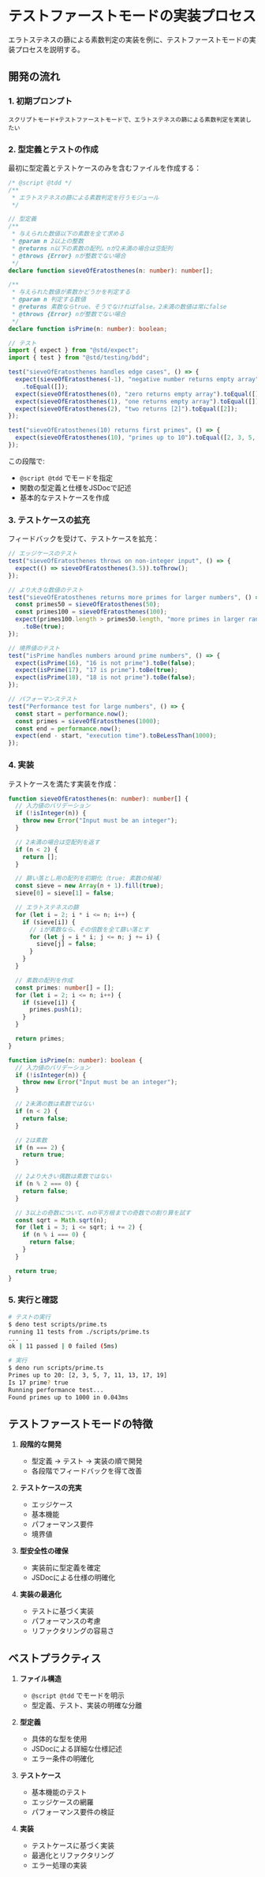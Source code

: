# テストファーストモードの実装プロセス

エラトステネスの篩による素数判定の実装を例に、テストファーストモードの実装プロセスを説明する。

## 開発の流れ

### 1. 初期プロンプト

```
スクリプトモード+テストファーストモードで、エラトステネスの篩による素数判定を実装したい
```

### 2. 型定義とテストの作成

最初に型定義とテストケースのみを含むファイルを作成する：

```ts
/* @script @tdd */
/**
 * エラトステネスの篩による素数判定を行うモジュール
 */

// 型定義
/**
 * 与えられた数値以下の素数を全て求める
 * @param n 2以上の整数
 * @returns n以下の素数の配列。nが2未満の場合は空配列
 * @throws {Error} nが整数でない場合
 */
declare function sieveOfEratosthenes(n: number): number[];

/**
 * 与えられた数値が素数かどうかを判定する
 * @param n 判定する数値
 * @returns 素数ならtrue、そうでなければfalse。2未満の数値は常にfalse
 * @throws {Error} nが整数でない場合
 */
declare function isPrime(n: number): boolean;

// テスト
import { expect } from "@std/expect";
import { test } from "@std/testing/bdd";

test("sieveOfEratosthenes handles edge cases", () => {
  expect(sieveOfEratosthenes(-1), "negative number returns empty array")
    .toEqual([]);
  expect(sieveOfEratosthenes(0), "zero returns empty array").toEqual([]);
  expect(sieveOfEratosthenes(1), "one returns empty array").toEqual([]);
  expect(sieveOfEratosthenes(2), "two returns [2]").toEqual([2]);
});

test("sieveOfEratosthenes(10) returns first primes", () => {
  expect(sieveOfEratosthenes(10), "primes up to 10").toEqual([2, 3, 5, 7]);
});
```

この段階で:

- `@script @tdd` でモードを指定
- 関数の型定義と仕様をJSDocで記述
- 基本的なテストケースを作成

### 3. テストケースの拡充

フィードバックを受けて、テストケースを拡充：

```ts
// エッジケースのテスト
test("sieveOfEratosthenes throws on non-integer input", () => {
  expect(() => sieveOfEratosthenes(3.5)).toThrow();
});

// より大きな数値のテスト
test("sieveOfEratosthenes returns more primes for larger numbers", () => {
  const primes50 = sieveOfEratosthenes(50);
  const primes100 = sieveOfEratosthenes(100);
  expect(primes100.length > primes50.length, "more primes in larger range")
    .toBe(true);
});

// 境界値のテスト
test("isPrime handles numbers around prime numbers", () => {
  expect(isPrime(16), "16 is not prime").toBe(false);
  expect(isPrime(17), "17 is prime").toBe(true);
  expect(isPrime(18), "18 is not prime").toBe(false);
});

// パフォーマンステスト
test("Performance test for large numbers", () => {
  const start = performance.now();
  const primes = sieveOfEratosthenes(1000);
  const end = performance.now();
  expect(end - start, "execution time").toBeLessThan(1000);
});
```

### 4. 実装

テストケースを満たす実装を作成：

```ts
function sieveOfEratosthenes(n: number): number[] {
  // 入力値のバリデーション
  if (!isInteger(n)) {
    throw new Error("Input must be an integer");
  }

  // 2未満の場合は空配列を返す
  if (n < 2) {
    return [];
  }

  // 篩い落とし用の配列を初期化（true: 素数の候補）
  const sieve = new Array(n + 1).fill(true);
  sieve[0] = sieve[1] = false;

  // エラトステネスの篩
  for (let i = 2; i * i <= n; i++) {
    if (sieve[i]) {
      // iが素数なら、その倍数を全て篩い落とす
      for (let j = i * i; j <= n; j += i) {
        sieve[j] = false;
      }
    }
  }

  // 素数の配列を作成
  const primes: number[] = [];
  for (let i = 2; i <= n; i++) {
    if (sieve[i]) {
      primes.push(i);
    }
  }

  return primes;
}

function isPrime(n: number): boolean {
  // 入力値のバリデーション
  if (!isInteger(n)) {
    throw new Error("Input must be an integer");
  }

  // 2未満の数は素数ではない
  if (n < 2) {
    return false;
  }

  // 2は素数
  if (n === 2) {
    return true;
  }

  // 2より大きい偶数は素数ではない
  if (n % 2 === 0) {
    return false;
  }

  // 3以上の奇数について、nの平方根までの奇数での割り算を試す
  const sqrt = Math.sqrt(n);
  for (let i = 3; i <= sqrt; i += 2) {
    if (n % i === 0) {
      return false;
    }
  }

  return true;
}
```

### 5. 実行と確認

```bash
# テストの実行
$ deno test scripts/prime.ts
running 11 tests from ./scripts/prime.ts
...
ok | 11 passed | 0 failed (5ms)

# 実行
$ deno run scripts/prime.ts
Primes up to 20: [2, 3, 5, 7, 11, 13, 17, 19]
Is 17 prime? true
Running performance test...
Found primes up to 1000 in 0.043ms
```

## テストファーストモードの特徴

1. **段階的な開発**
   - 型定義 → テスト → 実装の順で開発
   - 各段階でフィードバックを得て改善

2. **テストケースの充実**
   - エッジケース
   - 基本機能
   - パフォーマンス要件
   - 境界値

3. **型安全性の確保**
   - 実装前に型定義を確定
   - JSDocによる仕様の明確化

4. **実装の最適化**
   - テストに基づく実装
   - パフォーマンスの考慮
   - リファクタリングの容易さ

## ベストプラクティス

1. **ファイル構造**
   - `@script @tdd` でモードを明示
   - 型定義、テスト、実装の明確な分離

2. **型定義**
   - 具体的な型を使用
   - JSDocによる詳細な仕様記述
   - エラー条件の明確化

3. **テストケース**
   - 基本機能のテスト
   - エッジケースの網羅
   - パフォーマンス要件の検証

4. **実装**
   - テストケースに基づく実装
   - 最適化とリファクタリング
   - エラー処理の実装
